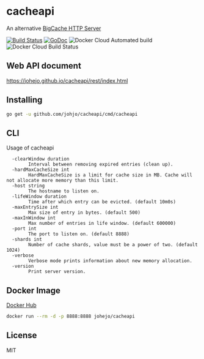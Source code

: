 # cacheapi

An alternative [BigCache HTTP Server](https://github.com/allegro/bigcache/tree/master/server)

[![Build Status](https://travis-ci.com/johejo/cacheapi.svg?branch=master)](https://travis-ci.com/johejo/cacheapi)
[![GoDoc](https://godoc.org/github.com/johejo/cacheapi?status.svg)](https://godoc.org/github.com/johejo/cacheapi)
![Docker Cloud Automated build](https://img.shields.io/docker/cloud/automated/johejo/cacheapi.svg)
![Docker Cloud Build Status](https://img.shields.io/docker/cloud/build/johejo/cacheapi.svg)

## Web API document

https://johejo.github.io/cacheapi/rest/index.html

## Installing

```bash
go get -u github.com/johjo/cacheapi/cmd/cacheapi
```

## CLI

Usage of cacheapi

```
  -clearWindow duration
        Interval between removing expired entries (clean up).
  -hardMaxCacheSize int
        HardMaxCacheSize is a limit for cache size in MB. Cache will not allocate more memory than this limit.
  -host string
        The hostname to listen on.
  -lifeWindow duration
        Time after which entry can be evicted. (default 10m0s)
  -maxEntrySize int
        Max size of entry in bytes. (default 500)
  -maxInWindow int
        Max number of entries in life window. (default 600000)
  -port int
        The port to listen on. (default 8888)
  -shards int
        Number of cache shards, value must be a power of two. (default 1024)
  -verbose
        Verbose mode prints information about new memory allocation.
  -version
        Print server version.
```

## Docker Image

[Docker Hub](https://hub.docker.com/r/johejo/cacheapi)

```bash
docker run --rm -d -p 8888:8888 johejo/cacheapi
```

## License

MIT
